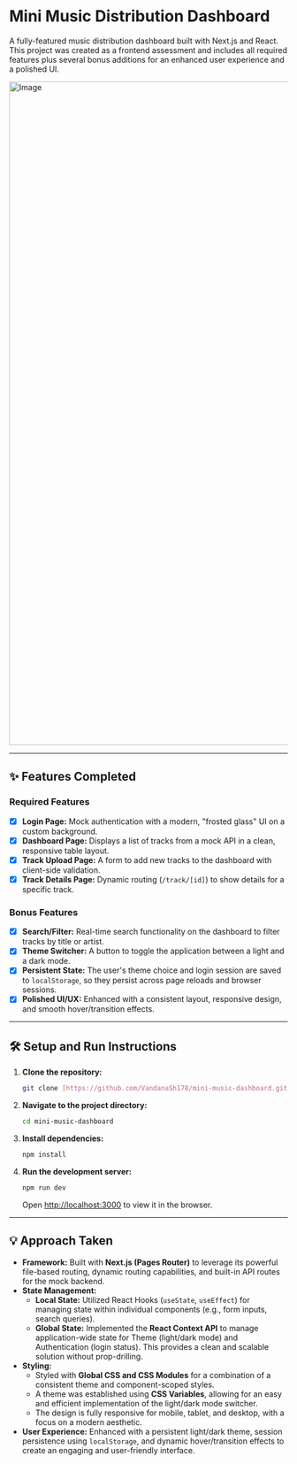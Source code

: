 # Mini Music Distribution Dashboard

A fully-featured music distribution dashboard built with Next.js and React. This project was created as a frontend assessment and includes all required features plus several bonus additions for an enhanced user experience and a polished UI.

<img width="1920" height="1200" alt="Image" src="https://github.com/user-attachments/assets/b5b6fec1-415f-4bb0-bf86-a7b3027c9b50" />

---

## ✨ Features Completed

### Required Features
- [x] **Login Page:** Mock authentication with a modern, "frosted glass" UI on a custom background.
- [x] **Dashboard Page:** Displays a list of tracks from a mock API in a clean, responsive table layout.
- [x] **Track Upload Page:** A form to add new tracks to the dashboard with client-side validation.
- [x] **Track Details Page:** Dynamic routing (`/track/[id]`) to show details for a specific track.

### Bonus Features
- [x] **Search/Filter:** Real-time search functionality on the dashboard to filter tracks by title or artist.
- [x] **Theme Switcher:** A button to toggle the application between a light and a dark mode.
- [x] **Persistent State:** The user's theme choice and login session are saved to `localStorage`, so they persist across page reloads and browser sessions.
- [x] **Polished UI/UX:** Enhanced with a consistent layout, responsive design, and smooth hover/transition effects.

---

## 🛠️ Setup and Run Instructions

1.  **Clone the repository:**
    ```bash
    git clone [https://github.com/VandanaSh178/mini-music-dashboard.git](https://github.com/VandanaSh178/mini-music-dashboard.git)
    ```
2.  **Navigate to the project directory:**
    ```bash
    cd mini-music-dashboard
    ```
3.  **Install dependencies:**
    ```bash
    npm install
    ```
4.  **Run the development server:**
    ```bash
    npm run dev
    ```
    Open [http://localhost:3000](http://localhost:3000) to view it in the browser.

---

## 💡 Approach Taken

-   **Framework:** Built with **Next.js (Pages Router)** to leverage its powerful file-based routing, dynamic routing capabilities, and built-in API routes for the mock backend.
-   **State Management:**
    -   **Local State:** Utilized React Hooks (`useState`, `useEffect`) for managing state within individual components (e.g., form inputs, search queries).
    -   **Global State:** Implemented the **React Context API** to manage application-wide state for Theme (light/dark mode) and Authentication (login status). This provides a clean and scalable solution without prop-drilling.
-   **Styling:**
    -   Styled with **Global CSS and CSS Modules** for a combination of a consistent theme and component-scoped styles.
    -   A theme was established using **CSS Variables**, allowing for an easy and efficient implementation of the light/dark mode switcher.
    -   The design is fully responsive for mobile, tablet, and desktop, with a focus on a modern aesthetic.
-   **User Experience:** Enhanced with a persistent light/dark theme, session persistence using `localStorage`, and dynamic hover/transition effects to create an engaging and user-friendly interface.
